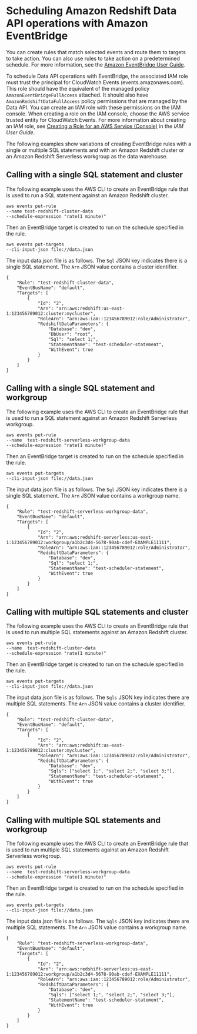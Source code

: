 # Scheduling Amazon Redshift Data API operations with Amazon EventBridge<a name="data-api-calling-event-bridge"></a>

You can create rules that match selected events and route them to targets to take action\. You can also use rules to take action on a predetermined schedule\. For more information, see the [Amazon EventBridge User Guide](https://docs.aws.amazon.com/eventbridge/latest/userguide/)\. 

To schedule Data API operations with EventBridge, the associated IAM role must trust the principal for CloudWatch Events \(events\.amazonaws\.com\)\. This role should have the equivalent of the managed policy `AmazonEventBridgeFullAccess` attached\. It should also have `AmazonRedshiftDataFullAccess` policy permissions that are managed by the Data API\. You can create an IAM role with these permissions on the IAM console\. When creating a role on the IAM console, choose the AWS service trusted entity for CloudWatch Events\. For more information about creating an IAM role, see [Creating a Role for an AWS Service \(Console\)](https://docs.aws.amazon.com/IAM/latest/UserGuide/id_roles_create_for-service.html#roles-creatingrole-service-console) in the *IAM User Guide*\.

The following examples show variations of creating EventBridge rules with a single or multiple SQL statements and with an Amazon Redshift cluster or an Amazon Redshift Serverless workgroup as the data warehouse\.

## Calling with a single SQL statement and cluster<a name="data-api-calling-event-bridge-sql-cluster"></a>

The following example uses the AWS CLI to create an EventBridge rule that is used to run a SQL statement against an Amazon Redshift cluster\.

```
aws events put-rule 
--name test-redshift-cluster-data 
--schedule-expression "rate(1 minute)"
```

Then an EventBridge target is created to run on the schedule specified in the rule\. 

```
aws events put-targets 
--cli-input-json file://data.json
```

The input data\.json file is as follows\. The `Sql` JSON key indicates there is a single SQL statement\. The `Arn` JSON value contains a cluster identifier\. 

```
{
    "Rule": "test-redshift-cluster-data",
    "EventBusName": "default",
    "Targets": [
        {
            "Id": "2",
            "Arn": "arn:aws:redshift:us-east-1:123456789012:cluster:mycluster",
            "RoleArn": "arn:aws:iam::123456789012:role/Administrator",
            "RedshiftDataParameters": {
                "Database": "dev",
                "DbUser": "root",
                "Sql": "select 1;",
                "StatementName": "test-scheduler-statement",
                "WithEvent": true
            }
        }
    ]
}
```

## Calling with a single SQL statement and workgroup<a name="data-api-calling-event-bridge-sql-workgroup"></a>

The following example uses the AWS CLI to create an EventBridge rule that is used to run a SQL statement against an Amazon Redshift Serverless workgroup\.

```
aws events put-rule 
--name  test-redshift-serverless-workgroup-data 
--schedule-expression "rate(1 minute)"
```

Then an EventBridge target is created to run on the schedule specified in the rule\. 

```
aws events put-targets 
--cli-input-json file://data.json
```

The input data\.json file is as follows\. The `Sql` JSON key indicates there is a single SQL statement\. The `Arn` JSON value contains a workgroup name\. 

```
{
    "Rule": "test-redshift-serverless-workgroup-data", 
    "EventBusName": "default", 
    "Targets": [ 
        {
            "Id": "2",
            "Arn": "arn:aws:redshift-serverless:us-east-1:123456789012:workgroup/a1b2c3d4-5678-90ab-cdef-EXAMPLE11111",
            "RoleArn": "arn:aws:iam::123456789012:role/Administrator", 
            "RedshiftDataParameters": {
                "Database": "dev",
                "Sql": "select 1;",
                "StatementName": "test-scheduler-statement", 
                "WithEvent": true 
            } 
        } 
    ] 
}
```

## Calling with multiple SQL statements and cluster<a name="data-api-calling-event-bridge-sqls-cluster"></a>

The following example uses the AWS CLI to create an EventBridge rule that is used to run multiple SQL statements against an Amazon Redshift cluster\.

```
aws events put-rule 
--name  test-redshift-cluster-data 
--schedule-expression "rate(1 minute)"
```

Then an EventBridge target is created to run on the schedule specified in the rule\. 

```
aws events put-targets 
--cli-input-json file://data.json
```

The input data\.json file is as follows\. The `Sqls` JSON key indicates there are multiple SQL statements\. The `Arn` JSON value contains a cluster identifier\. 

```
{
    "Rule": "test-redshift-cluster-data", 
    "EventBusName": "default", 
    "Targets": [ 
        {
            "Id": "2",
            "Arn": "arn:aws:redshift:us-east-1:123456789012:cluster:mycluster",
            "RoleArn": "arn:aws:iam::123456789012:role/Administrator", 
            "RedshiftDataParameters": {
                "Database": "dev",
                "Sqls": ["select 1;", "select 2;", "select 3;"],
                "StatementName": "test-scheduler-statement", 
                "WithEvent": true 
            } 
        } 
    ] 
}
```

## Calling with multiple SQL statements and workgroup<a name="data-api-calling-event-bridge-sqls-workgroup"></a>

The following example uses the AWS CLI to create an EventBridge rule that is used to run multiple SQL statements against an Amazon Redshift Serverless workgroup\.

```
aws events put-rule 
--name  test-redshift-serverless-workgroup-data 
--schedule-expression "rate(1 minute)"
```

Then an EventBridge target is created to run on the schedule specified in the rule\. 

```
aws events put-targets 
--cli-input-json file://data.json
```

The input data\.json file is as follows\. The `Sqls` JSON key indicates there are multiple SQL statements\. The `Arn` JSON value contains a workgroup name\. 

```
{
    "Rule": "test-redshift-serverless-workgroup-data", 
    "EventBusName": "default", 
    "Targets": [ 
        {
            "Id": "2",
            "Arn": "arn:aws:redshift-serverless:us-east-1:123456789012:workgroup/a1b2c3d4-5678-90ab-cdef-EXAMPLE11111",
            "RoleArn": "arn:aws:iam::123456789012:role/Administrator", 
            "RedshiftDataParameters": {
                "Database": "dev",
                "Sqls": ["select 1;", "select 2;", "select 3;"],
                "StatementName": "test-scheduler-statement", 
                "WithEvent": true 
            } 
        } 
    ] 
}
```